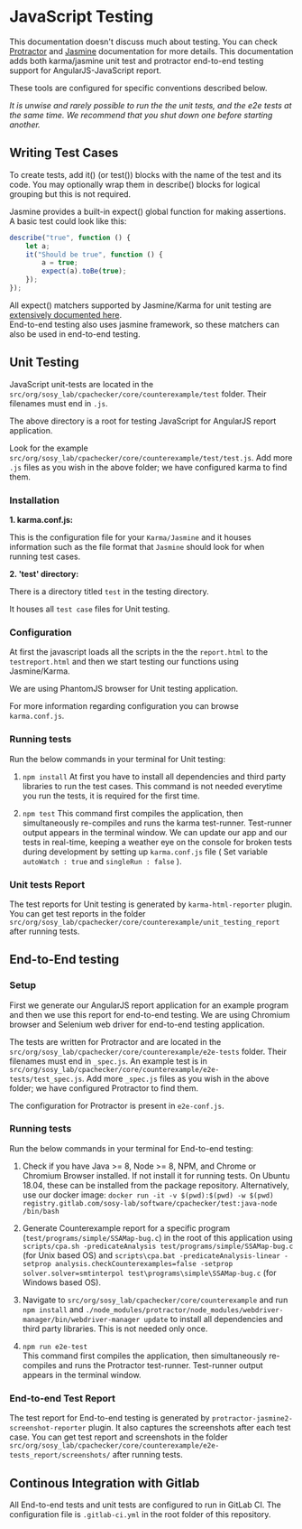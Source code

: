 <!--
This file is part of CPAchecker,
a tool for configurable software verification:
https://cpachecker.sosy-lab.org

SPDX-FileCopyrightText: 2018 Lokesh Nandanwar
SPDX-FileCopyrightText: 2018-2020 Dirk Beyer <https://www.sosy-lab.org>

SPDX-License-Identifier: Apache-2.0
-->

# JavaScript Testing

This documentation doesn't discuss much about testing. You can check [Protractor](https://www.protractortest.org/) and [Jasmine](https://jasmine.github.io/) documentation for more details.
This documentation adds both karma/jasmine unit test and protractor end-to-end testing support for AngularJS-JavaScript report.

These tools are configured for specific conventions described below.

*It is unwise and rarely possible to run the the unit tests, and the e2e tests at the same time.
We recommend that you shut down one before starting another.*

## Writing Test Cases
To create tests, add it() (or test()) blocks with the name of the test and its code. You may optionally wrap them in describe() blocks for logical grouping but this is not required.

Jasmine provides a built-in expect() global function for making assertions. A basic test could look like this:

```js
describe("true", function () {
    let a;
    it("Should be true", function () {
        a = true;
        expect(a).toBe(true);
    });
});
```

All expect() matchers supported by Jasmine/Karma for unit testing are [extensively documented here](https://jasmine.github.io/2.0/introduction.html#section-Included_Matchers).<br>
End-to-end testing also uses jasmine framework, so these matchers can also be used in end-to-end testing.

## Unit Testing

JavaScript unit-tests are located in the `src/org/sosy_lab/cpachecker/core/counterexample/test` folder. Their filenames must end in `.js`.

The above directory is a root for testing JavaScript for AngularJS report application.

Look for the example `src/org/sosy_lab/cpachecker/core/counterexample/test/test.js`.
Add more `.js` files as you wish in the above folder; we have configured karma to find them.

### Installation

**1. karma.conf.js:**

This is the configuration file for your `Karma/Jasmine` and it houses information such as the file format that `Jasmine` should look for when running test cases.

**2. 'test' directory:**

There is a directory titled `test` in the testing directory. 

It houses all `test case` files for Unit testing.

### Configuration

At first the javascript loads all the scripts in the the `report.html` to the `testreport.html` and then we start testing our functions using Jasmine/Karma.

We are using PhantomJS browser for Unit testing application.

For more information regarding configuration you can browse `karma.conf.js`.


### Running tests

Run the below commands in your terminal for Unit testing:

1. `npm install`
At first you have to install all dependencies and third party libraries to run the test cases.
This command is not needed everytime you run the tests, it is required for the first time.

2.  `npm test`
This command first compiles the application, then simultaneously re-compiles and runs the karma test-runner. 
Test-runner output appears in the terminal window.
We can update our app and our tests in real-time, keeping a weather eye on the console for broken tests during development by setting up `karma.conf.js` file ( Set variable `autoWatch : true` and `singleRun : false` ).

### Unit tests Report

The test reports for Unit testing is generated by `karma-html-reporter` plugin.
You can get test reports in the folder `src/org/sosy_lab/cpachecker/core/counterexample/unit_testing_report` after running tests.


## End-to-End testing

### Setup

First we generate our AngularJS report application for an example program and then we use this report for end-to-end testing.
We are using Chromium browser and Selenium web driver for end-to-end testing application.

The tests are written for Protractor and are located in the `src/org/sosy_lab/cpachecker/core/counterexample/e2e-tests` folder.
Their filenames must end in `_spec.js`.
An example test is in `src/org/sosy_lab/cpachecker/core/counterexample/e2e-tests/test_spec.js`.
Add more `_spec.js` files as you wish in the above folder; we have configured Protractor to find them.

The configuration for Protractor is present in `e2e-conf.js`.

### Running tests

Run the below commands in your terminal for End-to-end testing:

1. Check if you have Java >= 8, Node >= 8, NPM, and Chrome or Chromium Browser installed.
   If not install it for running tests.
   On Ubuntu 18.04, these can be installed from the package repository.
   Alternatively, use our docker image:
   `docker run -it -v $(pwd):$(pwd) -w $(pwd) registry.gitlab.com/sosy-lab/software/cpachecker/test:java-node /bin/bash`

2. Generate Counterexample report for a specific program (`test/programs/simple/SSAMap-bug.c`) in the root of this application using
  `scripts/cpa.sh -predicateAnalysis test/programs/simple/SSAMap-bug.c` (for Unix based OS) and
  `scripts\cpa.bat -predicateAnalysis-linear -setprop analysis.checkCounterexamples=false -setprop solver.solver=smtinterpol test\programs\simple\SSAMap-bug.c` (for Windows based OS).

3. Navigate to `src/org/sosy_lab/cpachecker/core/counterexample` and run
  `npm install` and `./node_modules/protractor/node_modules/webdriver-manager/bin/webdriver-manager update`
  to install all dependencies and third party libraries.
  This is not needed only once.

4.  `npm run e2e-test`<br>
This command first compiles the application, then simultaneously re-compiles and runs the Protractor test-runner. 
Test-runner output appears in the terminal window.


### End-to-end Test Report

The test report for End-to-end testing is generated by `protractor-jasmine2-screenshot-reporter` plugin. It also captures the screenshots after each test case.
You can get test report and screenshots in the folder `src/org/sosy_lab/cpachecker/core/counterexample/e2e-tests_report/screenshots/` after running tests.


## Continous Integration with Gitlab

All End-to-end tests and unit tests are configured to run in GitLab CI. The configuration file is `.gitlab-ci.yml` in the root folder of this repository.









